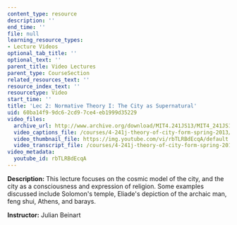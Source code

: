 ```yaml
---
content_type: resource
description: ''
end_time: ''
file: null
learning_resource_types:
- Lecture Videos
optional_tab_title: ''
optional_text: ''
parent_title: Video Lectures
parent_type: CourseSection
related_resources_text: ''
resource_index_text: ''
resourcetype: Video
start_time: ''
title: 'Lec 2: Normative Theory I: The City as Supernatural'
uid: 60ba14f9-9dc6-2cd9-7ce4-eb1999d35229
video_files:
  archive_url: http://www.archive.org/download/MIT4.241JS13/MIT4_241JS13_lec02_300k.mp4
  video_captions_file: /courses/4-241j-theory-of-city-form-spring-2013/aeb95bdde3d15cf883eb45ebf975fcd6_rbTLRBdEcqA.vtt
  video_thumbnail_file: https://img.youtube.com/vi/rbTLRBdEcqA/default.jpg
  video_transcript_file: /courses/4-241j-theory-of-city-form-spring-2013/79a4b670a03ca2c51e5dcda3df8bf016_rbTLRBdEcqA.pdf
video_metadata:
  youtube_id: rbTLRBdEcqA
---
```


**Description:** This lecture focuses on the cosmic model of the city, and the city as a consciousness and expression of religion. Some examples discussed include Solomon's temple, Eliade's depiction of the archaic man, feng shui, Athens, and barays.

**Instructor:** Julian Beinart